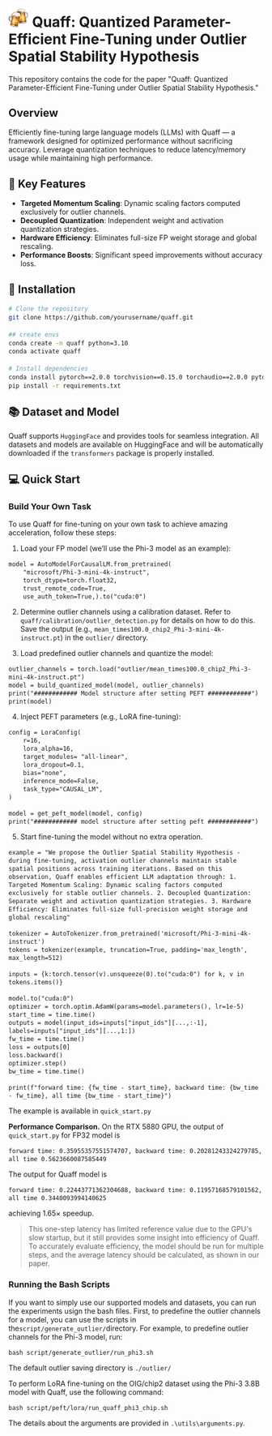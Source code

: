 # <img src="figures/beers.png" width="40"> Quaff: Quantized Parameter-Efficient Fine-Tuning under Outlier Spatial Stability Hypothesis

This repository contains the code for the paper "Quaff: Quantized Parameter-Efficient Fine-Tuning under Outlier Spatial Stability Hypothesis."

## Overview
Efficiently fine-tuning large language models (LLMs) with Quaff — a framework designed for optimized performance without sacrificing accuracy. Leverage quantization techniques to reduce latency/memory usage while maintaining high performance.

## 🚀 Key Features
- **Targeted Momentum Scaling**: Dynamic scaling factors computed exclusively for outlier channels.
- **Decoupled Quantization**: Independent weight and activation quantization strategies.
- **Hardware Efficiency**: Eliminates full-size FP weight storage and global rescaling.
- **Performance Boosts**: Significant speed improvements without accuracy loss.


## 🔧 Installation

```bash
# Clone the repository
git clone https://github.com/yourusername/quaff.git

## create envs
conda create -n quaff python=3.10
conda activate quaff

# Install dependencies
conda install pytorch==2.0.0 torchvision==0.15.0 torchaudio==2.0.0 pytorch-cuda=11.8 -c pytorch -c nvidia
pip install -r requirements.txt
```

## 📚 Dataset and Model
Quaff supports ```HuggingFace``` and provides tools for seamless integration. All datasets and models are available on HuggingFace and will be automatically downloaded if the ```transformers``` package is properly installed.

## 💻 Quick Start
### Build Your Own Task
To use Quaff for fine-tuning on your own task to achieve amazing acceleration, follow these steps:

1. Load your FP model (we’ll use the Phi-3 model as an example):

```
model = AutoModelForCausalLM.from_pretrained(
    "microsoft/Phi-3-mini-4k-instruct", 
    torch_dtype=torch.float32,
    trust_remote_code=True,
    use_auth_token=True,).to("cuda:0")
```

2. Determine outlier channels using a calibration dataset. Refer to ```quaff/calibration/outlier_detection.py```  for details on how to do this. Save the output (e.g., ```mean_times100.0_chip2_Phi-3-mini-4k-instruct.pt```) in the ```outlier/``` directory.

3. Load predefined outlier channels and quantize the model:
```
outlier_channels = torch.load("outlier/mean_times100.0_chip2_Phi-3-mini-4k-instruct.pt")
model = build_quantized_model(model, outlier_channels)
print("############ Model structure after setting PEFT ############")
print(model)
```

4. Inject PEFT parameters (e.g., LoRA fine-tuning):
```
config = LoraConfig(
    r=16,
    lora_alpha=16,
    target_modules= "all-linear",
    lora_dropout=0.1,
    bias="none",
    inference_mode=False,
    task_type="CAUSAL_LM",
)

model = get_peft_model(model, config)
print("############ model structure after setting peft ############")
```
5. Start fine-tuning the model without no extra operation. 
```
example = "We propose the Outlier Spatial Stability Hypothesis - during fine-tuning, activation outlier channels maintain stable spatial positions across training iterations. Based on this observation, Quaff enables efficient LLM adaptation through: 1. Targeted Momentum Scaling: Dynamic scaling factors computed exclusively for stable outlier channels. 2. Decoupled Quantization: Separate weight and activation quantization strategies. 3. Hardware Efficiency: Eliminates full-size full-precision weight storage and global rescaling"

tokenizer = AutoTokenizer.from_pretrained('microsoft/Phi-3-mini-4k-instruct')
tokens = tokenizer(example, truncation=True, padding='max_length', max_length=512)

inputs = {k:torch.tensor(v).unsqueeze(0).to("cuda:0") for k, v in tokens.items()}

model.to("cuda:0")
optimizer = torch.optim.AdamW(params=model.parameters(), lr=1e-5)
start_time = time.time()
outputs = model(input_ids=inputs["input_ids"][...,:-1], labels=inputs["input_ids"][...,1:])
fw_time = time.time()
loss = outputs[0]
loss.backward()
optimizer.step()
bw_time = time.time()

print(f"forward time: {fw_time - start_time}, backward time: {bw_time - fw_time}, all time {bw_time - start_time}")
```

The example is available in ```quick_start.py```

**Performance Comparison.**
On the RTX 5880 GPU, the output of ```quick_start.py``` for FP32 model is 
```
forward time: 0.35955357551574707, backward time: 0.20281243324279785, all time 0.5623660087585449
```
The output for Quaff model is 
```
forward time: 0.22443771362304688, backward time: 0.11957168579101562, all time 0.3440093994140625
```
achieving $1.65 \times$ speedup.

> This one-step latency has limited reference value due to the GPU's slow startup, but it still provides some insight into efficiency of Quaff. To accurately evaluate efficiency, the model should be run for multiple steps, and the average latency should be calculated, as shown in our paper.

### Running the Bash Scripts
If you want to simply use our supported models and datasets, you can run the experiments usign the bash files. 
First, to predefine the outlier channels for a model, you can use the scripts in the```script/generate_outlier/```directory. For example, to predefine outlier channels for the Phi-3 model, run:
```
bash script/generate_outlier/run_phi3.sh
```
The default outlier saving directory is ```./outlier/```

To perform LoRA fine-tuning on the OIG/chip2 dataset using the Phi-3 3.8B model with Quaff, use the following command:
```
bash script/peft/lora/run_quaff_phi3_chip.sh
```

The details about the arguments are provided in ```.\utils\arguments.py```.
